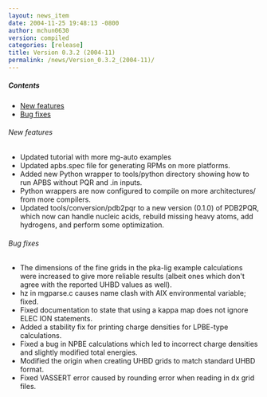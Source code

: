 ```yaml
---
layout: news_item
date: 2004-11-25 19:48:13 -0800
author: mchun0630
version: compiled
categories: [release]
title: Version 0.3.2 (2004-11)
permalink: /news/Version_0.3.2_(2004-11)/
---
```


<h5>Contents</h5>
<ul>
<li><a data-scroll href="#Newfeat04">New features</a></li>
<li><a data-scroll href="#Bugfixes04">Bug fixes </a></li>
</ul>
<a id="Newfeat04"></a>
<h6>New features</h6>

<ul>
<li>Updated tutorial with more mg-auto examples</li>
<li>Updated apbs.spec file for generating RPMs on more platforms.</li>
<li>Added new Python wrapper to tools/python directory showing how to run APBS without PQR and .in inputs.</li>
<li>Python wrappers are now configured to compile on more architectures/ from more compilers.</li>
<li>Updated tools/conversion/pdb2pqr to a new version (0.1.0) of PDB2PQR, which now can handle nucleic acids, rebuild missing heavy atoms, add hydrogens, and perform some optimization.</li>
</ul>

<a id="Bugfixes04"></a>
<h6>Bug fixes</h6>
<ul>
<li>The dimensions of the fine grids in the pka-lig example calculations were increased to give more reliable results (albeit ones which don't agree with the reported UHBD values as well).</li>
<li>hz in mgparse.c causes name clash with AIX environmental variable; fixed.</li>
<li>Fixed documentation to state that using a kappa map does not ignore ELEC ION statements.</li>
<li>Added a stability fix for printing charge densities for LPBE-type calculations.</li>
<li>Fixed a bug in NPBE calculations which led to incorrect charge densities and slightly modified total energies.</li>
<li>Modified the origin when creating UHBD grids to match standard UHBD format.</li>
<li>Fixed VASSERT error caused by rounding error when reading in dx grid files.</li>
</ul>
